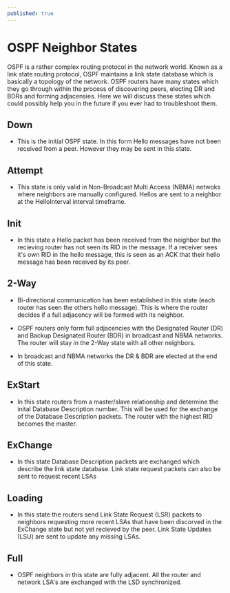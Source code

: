 ```yaml
---
published: true
---
```

# **OSPF Neighbor States**

OSPF is a rather complex routing protocol in the network world. Known as a link state routing protocol, OSPF maintains a link state database which is basically a topology of the network. OSPF routers have many states which they go through within the process of discovering peers, electing DR and BDRs and forming adjacensies. Here we will discuss these states which could possibly help you in the future if you ever had to troubleshoot them.

## Down

- This is the initial OSPF state. In this form Hello messages have not been received from a peer. However they may be sent in this state.

## Attempt

- This state is only valid in Non-Broadcast Multi Access (NBMA) netwoks where neighbors are manually configured. Hellos are sent to a neighbor at the HelloInterval interval timeframe.

## Init

- In this state a Hello packet has been received from the neighbor but the recieving router has not seen its RID in the message. If a receiver sees it's own RID in the hello message, this is seen as an ACK that their hello message has been received by its peer.

## 2-Way

- Bi-directional communication has been established in this state (each router has seen the others hello message). This is where the router decides if a full adjacency will be formed with its neighbor.

- OSPF routers only form full adjacencies with the Designated Router (DR) and Backup Designated Router (BDR) in broadcast and  NBMA networks. The router will stay in the 2-Way state with all other neighbors.

- In broadcast and NBMA networks the DR & BDR are elected at the end of this state.

## ExStart

- In this state routers from a master/slave relationship and determine the inital Database Description number. This will be used for the exchange of the Database Description packets. The router with the highest RID becomes the master.

## ExChange

- In this state Database Description packets are exchanged which describe the link state database. Link state request packets can also be sent to request recent LSAs 

## Loading

- In this state the routers send Link State Request (LSR) packets to neighbors requesting more recent LSAs that have been discorved in the ExChange state but not yet recieved by the peer. Link State Updates (LSU) are sent to update any missing LSAs.

## Full

- OSPF neighbors in this state are fully adjacent. All the router and network LSA's are exchanged with the LSD synchronized.